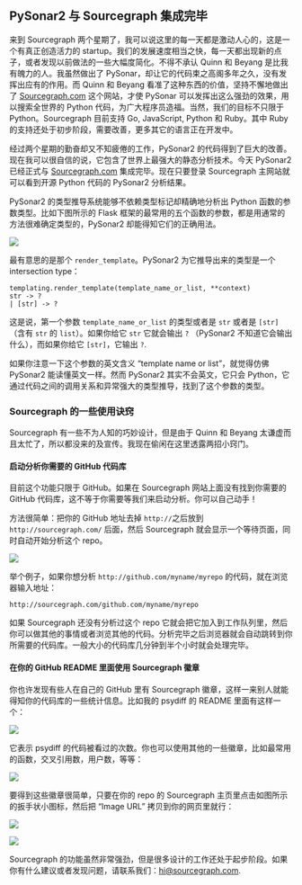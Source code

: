 ## PySonar2 与 Sourcegraph 集成完毕

来到 Sourcegraph 两个星期了，我可以说这里的每一天都是激动人心的，这是一个有真正创造活力的 startup。我们的发展速度相当之快，每一天都出现新的点子，或者发现以前做法的一些大幅度简化。不得不承认 Quinn 和 Beyang 是比我有魄力的人。我虽然做出了 PySonar，却让它的代码束之高阁多年之久，没有发挥出应有的作用。而 Quinn 和 Beyang 看准了这种东西的价值，坚持不懈地做出了 [Sourcegraph.com](http://www.sourcegraph.com) 这个网站，才使 PySonar 可以发挥出这么强劲的效果，用以搜索全世界的 Python 代码，为广大程序员造福。当然，我们的目标不只限于 Python。Sourcegraph 目前支持 Go, JavaScript, Python 和 Ruby。其中 Ruby 的支持还处于初步阶段，需要改善，更多其它的语言正在开发中。

经过两个星期的勤奋却又不知疲倦的工作，PySonar2 的代码得到了巨大的改善。现在我可以很自信的说，它包含了世界上最强大的静态分析技术。今天 PySonar2 已经正式与 [Sourcegraph.com](http://www.sourcegraph.com) 集成完毕。现在只要登录 Sourcegraph 主网站就可以看到开源 Python 代码的 PySonar2 分析结果。

PySonar2 的类型推导系统能够不依赖类型标记却精确地分析出 Python 函数的参数类型。比如下图所示的 Flask 框架的最常用的五个函数的参数，都是用通常的方法很难确定类型的，PySonar2 却能得知它们的正确用法。

[![](http://www.yinwang.org/resources/pysonar2-sg-flask.png)](https://sourcegraph.com/github.com/mitsuhiko/flask)

最有意思的是那个 `render_template`。PySonar2 为它推导出来的类型是一个 intersection type：

<div class="language-plaintext highlighter-rouge">

<div class="highlight">

    templating.render_template(template_name_or_list, **context)
    str -> ?
    | [str] -> ?

</div>

</div>

这是说，第一个参数 `template_name_or_list` 的类型或者是 `str` 或者是 `[str]` （含有 `str` 的 `list`）。如果你给它 `str` 它就会输出 `?` （PySonar2 不知道它会输出什么），而如果你给它 `[str]`，它输出 `?`.

如果你注意一下这个参数的英文含义 “template name or list”，就觉得仿佛 PySonar2 能读懂英文一样。然而 PySonar2 其实不会英文，它只会 Python，它通过代码之间的调用关系和异常强大的类型推导，找到了这个参数的类型。

### Sourcegraph 的一些使用诀窍

Sourcegraph 有一些不为人知的巧妙设计，但是由于 Quinn 和 Beyang 太谦虚而且太忙了，所以都没来的及宣传。我现在偷闲在这里透露两招小窍门。

#### 启动分析你需要的 GitHub 代码库

目前这个功能只限于 GitHub。如果在 Sourcegraph 网站上面没有找到你需要的 GitHub 代码库，这不等于你需要等我们来启动分析。你可以自己动手！

方法很简单：把你的 GitHub 地址去掉 `http://`之后放到 `http://sourcegraph.com/` 后面，然后 Sourcegraph 就会显示一个等待页面，同时自动开始分析这个 repo。

![](http://www.yinwang.org/resources/sg-start-process.png)

举个例子，如果你想分析 `http://github.com/myname/myrepo` 的代码，就在浏览器输入地址：

<div class="language-plaintext highlighter-rouge">

<div class="highlight">

    http://sourcegraph.com/github.com/myname/myrepo

</div>

</div>

如果 Sourcegraph 还没有分析过这个 repo 它就会把它加入到工作队列里，然后你可以做其他的事情或者浏览其他的代码。分析完毕之后浏览器就会自动跳转到你所需要的代码库。一般大小的代码库几分钟到半个小时就会处理完毕。

#### 在你的 GitHub README 里面使用 Sourcegraph 徽章

你也许发现有些人在自己的 GitHub 里有 Sourcegraph 徽章，这样一来别人就能得知你的代码库的一些统计信息。比如我的 psydiff 的 README 里面有这样一个：

[![](http://www.yinwang.org/resources/psydiff-badge.png)](http://github.com/yinwang0/psydiff)

它表示 psydiff 的代码被看过的次数。你也可以使用其他的一些徽章，比如最常用的函数，交叉引用数，用户数，等等：

[![](http://www.yinwang.org/resources/sg-badges.png)](https://sourcegraph.com/github.com/yinwang0/psydiff/panel/badges)

要得到这些徽章很简单，只要在你的 repo 的 Sourcegraph 主页里点击如图所示的扳手状小图标，然后把 “Image URL” 拷贝到你的网页里就行：

[![](http://www.yinwang.org/resources/sg-settings.png)](https://sourcegraph.com/github.com/yinwang0/psydiff/panel/badges)

[![](http://www.yinwang.org/resources/badge-image-url.png)](https://sourcegraph.com/github.com/yinwang0/psydiff/panel/badges)

Sourcegraph 的功能虽然非常强劲，但是很多设计的工作还处于起步阶段。如果你有什么建议或者发现问题，请联系我们：hi@sourcegraph.com.
